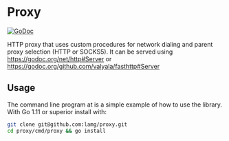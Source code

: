 # Proxy

[![GoDoc](https://godoc.org/github.com/lamg/proxy?status.svg)](https://godoc.org/github.com/lamg/proxy)

HTTP proxy that uses custom procedures for network dialing and parent proxy selection (HTTP or SOCKS5). It can be served using https://godoc.org/net/http#Server or https://godoc.org/github.com/valyala/fasthttp#Server

## Usage

The command line program at [](cmd/proxy) is a simple example of how to use the library. With Go 1.11 or superior install with:

```sh
git clone git@github.com:lamg/proxy.git
cd proxy/cmd/proxy && go install
```
